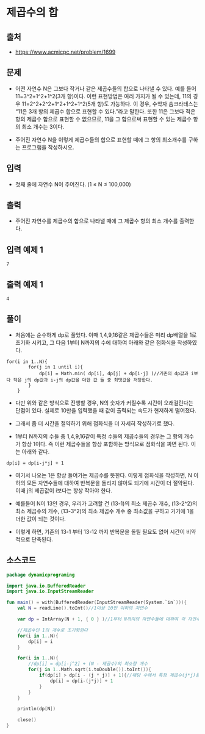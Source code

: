 # 제곱수의 합

## 출처

* https://www.acmicpc.net/problem/1699

## 문제

* 어떤 자연수 N은 그보다 작거나 같은 제곱수들의 합으로 나타낼 수 있다. 예를 들어 11=3^2+1^2+1^2(3개 항)이다. 이런 표현방법은 여러 가지가 될 수 있는데, 11의 경우 11=2^2+2^2+1^2+1^2+1^2(5개 항)도 가능하다. 이 경우, 수학자 숌크라테스는 “11은 3개 항의 제곱수 합으로 표현할 수 있다.”라고 말한다. 또한 11은 그보다 적은 항의 제곱수 합으로 표현할 수 없으므로, 11을 그 합으로써 표현할 수 있는 제곱수 항의 최소 개수는 3이다.

* 주어진 자연수 N을 이렇게 제곱수들의 합으로 표현할 때에 그 항의 최소개수를 구하는 프로그램을 작성하시오.

## 입력

* 첫째 줄에 자연수 N이 주어진다. (1 ≤ N ≤ 100,000)

## 출력

* 주어진 자연수를 제곱수의 합으로 나타낼 때에 그 제곱수 항의 최소 개수를 출력한다.

## 입력 예제 1

```
7
```

## 출력 예제 1

```
4
```

## 풀이

* 처음에는 순수하게 dp로 풀었다. 이때 1,4,9,16같은 제곱수들은 미리 dp배열을 1로 초기화 시키고, 그 다음 1부터 N까지의 수에 대하여 아래와 같은 점화식을 작성하였다.

```
for(i in 1..N){
        for(j in 1 until i){
            dp[i] = Math.min( dp[i], dp[j] + dp[i-j] )//기존의 dp값과 i보다 작은 j의 dp값과 i-j의 dp값을 더한 값 들 중 최댓값을 저장한다.
        }
    }
```

* 다만 위와 같은 방식으로 진행할 경우, N의 숫자가 커질수록 시간이 오래걸린다는 단점이 있다. 실제로 10만을 입력했을 때 값이 출력되는 속도가 현저하게 떨어졌다.

* 그래서 좀 더 시간을 절약하기 위해 점화식을 더 자세히 작성하기로 했다.

* 1부터 N까지의 수들 중 1,4,9,16같이 특정 수들의 제곱수들의 경우는 그 항의 개수가 항상 1이다. 즉 이런 제곱수들을 항상 포함하는 방식으로 점화식을 짜면 된다. 이는 아래와 같다.

```
dp[i] = dp[i-j*j] + 1
```

* 여기서 나오는 1은 항상 들어가는 제곱수를 뜻한다. 이렇게 점화식을 작성하면, N 이하의 모든 자연수들에 대하여 반복문을 돌리지 않아도 되기에 시간이 더 절약된다. 이때 j의 제곱값이 i보다는 항상 작아야 한다.

* 예를들어 N이 13인 경우, 우리가 고려할 건 (13-1)의 최소 제곱수 개수, (13-2^2)의 최소 제곱수의 개수, (13-3^2)의 최소 제곱수 개수 중 최소값을 구하고 거기에 1을 더한 값이 되는 것이다.

* 이렇게 하면, 기존의 13-1 부터 13-12 까지 반복문을 돌릴 필요도 없어 시간이 비약적으로 단축된다.

## 소스코드

```kotlin
package dynamicprograming

import java.io.BufferedReader
import java.io.InputStreamReader

fun main() = with(BufferedReader(InputStreamReader(System.`in`))){
    val N = readLine().toInt()//1이상 10만 이하의 자연수

    var dp = IntArray(N + 1, { 0 } )//1부터 N까지의 자연수들에 대하여 각 자연수의 최소 제곱 항의 개수를 저장할 dp 배열(이때 정수의 최댓값으로 초기화한다.

    //제곱수인 1의 개수로 초기화한다
    for(i in 1..N){
        dp[i] = i
    }

    for(i in 1..N){
        //dp[i] = dp[i-j^2] + (N - 제곱수)의 최소항 개수
        for(j in 1..Math.sqrt(i.toDouble()).toInt()){
            if(dp[i] > dp[i - (j * j)] + 1){//해당 수에서 특정 제곱수(j*j)를 뺀 값에서의 최소 제곱수의 개수에 + 특정 제곱수의 갯수(1)를 더한 값과 기존의 기존의 제곱수의 최소 개수 사이에 비교해서 작은 값을 저장한다.
                dp[i] = dp[i-(j*j)] + 1
            }
        }
    }

    println(dp[N])

    close()
}
```
